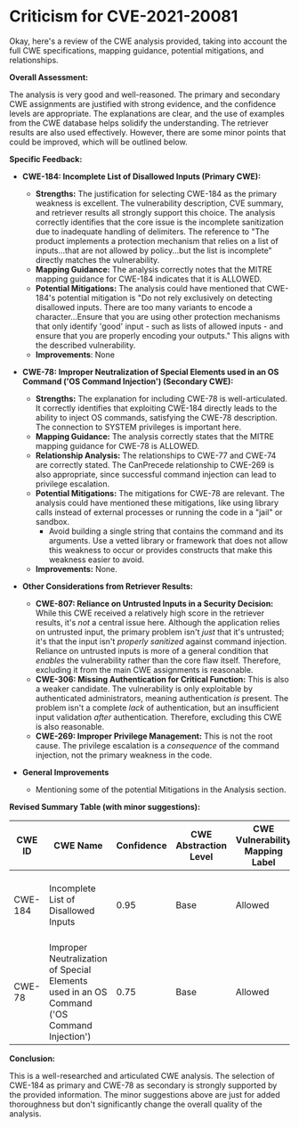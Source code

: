 # Criticism for CVE-2021-20081

Okay, here's a review of the CWE analysis provided, taking into account the full CWE specifications, mapping guidance, potential mitigations, and relationships.

**Overall Assessment:**

The analysis is very good and well-reasoned. The primary and secondary CWE assignments are justified with strong evidence, and the confidence levels are appropriate. The explanations are clear, and the use of examples from the CWE database helps solidify the understanding. The retriever results are also used effectively.  However, there are some minor points that could be improved, which will be outlined below.

**Specific Feedback:**

*   **CWE-184: Incomplete List of Disallowed Inputs (Primary CWE):**

    *   **Strengths:** The justification for selecting CWE-184 as the primary weakness is excellent. The vulnerability description, CVE summary, and retriever results all strongly support this choice. The analysis correctly identifies that the core issue is the incomplete sanitization due to inadequate handling of delimiters. The reference to "The product implements a protection mechanism that relies on a list of inputs...that are not allowed by policy...but the list is incomplete" directly matches the vulnerability.
    *   **Mapping Guidance:** The analysis correctly notes that the MITRE mapping guidance for CWE-184 indicates that it is ALLOWED.
    *   **Potential Mitigations:** The analysis could have mentioned that CWE-184's potential mitigation is "Do not rely exclusively on detecting disallowed inputs. There are too many variants to encode a character...Ensure that you are using other protection mechanisms that only identify 'good' input - such as lists of allowed inputs - and ensure that you are properly encoding your outputs." This aligns with the described vulnerability.
    *   **Improvements**: None

*   **CWE-78: Improper Neutralization of Special Elements used in an OS Command ('OS Command Injection') (Secondary CWE):**

    *   **Strengths:**  The explanation for including CWE-78 is well-articulated. It correctly identifies that exploiting CWE-184 directly leads to the ability to inject OS commands, satisfying the CWE-78 description. The connection to SYSTEM privileges is important here.
    *   **Mapping Guidance:** The analysis correctly states that the MITRE mapping guidance for CWE-78 is ALLOWED.
    *   **Relationship Analysis:** The relationships to CWE-77 and CWE-74 are correctly stated.  The CanPrecede relationship to CWE-269 is also appropriate, since successful command injection can lead to privilege escalation.
    *   **Potential Mitigations:** The mitigations for CWE-78 are relevant. The analysis could have mentioned these mitigations, like using library calls instead of external processes or running the code in a "jail" or sandbox.
        *   Avoid building a single string that contains the command and its arguments. Use a vetted library or framework that does not allow this weakness to occur or provides constructs that make this weakness easier to avoid.
    *   **Improvements:** None.

*   **Other Considerations from Retriever Results:**

    *   **CWE-807: Reliance on Untrusted Inputs in a Security Decision:** While this CWE received a relatively high score in the retriever results, it's *not* a central issue here. Although the application relies on untrusted input, the primary problem isn't *just* that it's untrusted; it's that the input isn't *properly sanitized* against command injection. Reliance on untrusted inputs is more of a general condition that *enables* the vulnerability rather than the core flaw itself. Therefore, excluding it from the main CWE assignments is reasonable.
    *   **CWE-306: Missing Authentication for Critical Function:** This is also a weaker candidate. The vulnerability is only exploitable by authenticated administrators, meaning authentication *is* present. The problem isn't a complete *lack* of authentication, but an insufficient input validation *after* authentication. Therefore, excluding this CWE is also reasonable.
    *   **CWE-269: Improper Privilege Management:** This is not the root cause. The privilege escalation is a *consequence* of the command injection, not the primary weakness in the code.

*   **General Improvements**
    * Mentioning some of the potential Mitigations in the Analysis section.

**Revised Summary Table (with minor suggestions):**

| CWE ID | CWE Name | Confidence | CWE Abstraction Level | CWE Vulnerability Mapping Label | CWE-Vulnerability Mapping Notes |
|---|---|---|---|---|---|
| CWE-184 | Incomplete List of Disallowed Inputs | 0.95 | Base | Allowed | Primary CWE.  Core issue is incomplete input sanitization. |
| CWE-78 | Improper Neutralization of Special Elements used in an OS Command ('OS Command Injection') | 0.75 | Base | Allowed | Secondary Candidate. Exploitation of CWE-184 enables OS command injection. |

**Conclusion:**

This is a well-researched and articulated CWE analysis. The selection of CWE-184 as primary and CWE-78 as secondary is strongly supported by the provided information. The minor suggestions above are just for added thoroughness but don't significantly change the overall quality of the analysis.